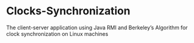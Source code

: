 # Clocks-Synchronization
The client-server application using Java RMI and Berkeley’s Algorithm for clock synchronization on Linux machines
